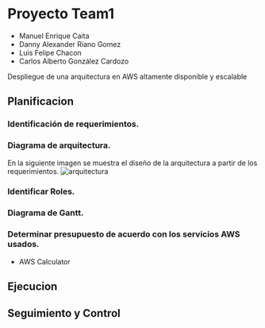 # Proyecto Team1

- Manuel Enrique Caita				
- Danny Alexander Riano Gomez				
- Luis Felipe Chacon				
- Carlos Alberto González Cardozo				

Despliegue de una arquitectura en AWS altamente disponible y escalable

## Planificacion
### Identificación de requerimientos.

### Diagrama de arquitectura.
En la siguiente imagen se muestra el diseño de la arquitectura a partir de los requerimientos.
![arquitectura](img/Arquitectura.pmg)
  
### Identificar Roles.
### Diagrama de Gantt.
### Determinar presupuesto de acuerdo con los servicios AWS usados.
- AWS Calculator

## Ejecucion

## Seguimiento y Control
